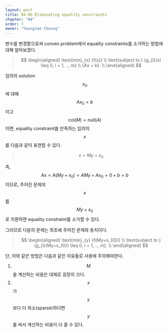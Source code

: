 ```yaml
---
layout: post
title: 04-06 Eliminating equality constraints
chapter: "04"
order: 7
owner: "YoungJae Choung"
---
```

변수를 변경함으로써 convex problem에서 equality constraints를 소거하는 방법에 대해 알아보겠다.

>$$
>\begin{aligned}
>    \text{min}_{x} {f(x)} \\
>    \text{subject to } {g_{i}(x) \leq 0, i = 1, .., m} \\
>    {Ax = b}. \\
>\end{aligned}
>$$

임의의 solution $$x_{0}$$에 대해 $$Ax_{0} = b$$이고 $$\text{col}(M) = \text{null}(A)$$이면, equality constraint를 만족하는 임의의 $$x$$를 다음과 같이 표현할 수 있다.
>$$x = My + x_{0}$$

즉, $$Ax = A(My + x_{0}) = AMy + Ax_{0} = 0 + b = b$$이므로, 주어진 문제의 $$x$$를 $$My+x_{0}$$로 치환하면 equality constraint를 소거할 수 있다.

그러므로 다음의 문제는 최초에 주어진 문제와 동치이다.

>$$
>\begin{aligned}
>    \text{min}_{y} {f(My+x_{0})} \\
>    \text{subject to } {g_{i}(My+x_{0}) \leq 0, i = 1, .., m}. \\
>\end{aligned}
>$$

단, 이와 같은 방법은 다음과 같은 이유들로 사용에 주의해야한다.
1. $$M$$을 계산하는 비용은 대체로 굉장히 크다.
2. $$x$$가 $$y$$보다 더 희소(sparse)하다면 $$y$$를 써서 계산하는 비용이 더 클 수 있다.
